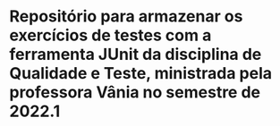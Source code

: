 # Repositório para armazenar os exercícios de testes com a ferramenta JUnit da disciplina de Qualidade e Teste, ministrada pela professora Vânia no semestre de 2022.1
